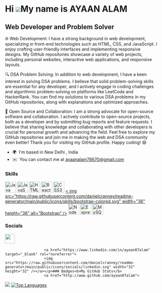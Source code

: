 Hi ![](https://user-images.githubusercontent.com/18350557/176309783-0785949b-9127-417c-8b55-ab5a4333674e.gif)My name is AYAAN ALAM
==================================================================================================================================

Web Developer and Problem Solver
--------------------------------

🌐 Web Development: I have a strong background in web development, specializing in front-end technologies such as HTML, CSS, and JavaScript. I enjoy crafting user-friendly interfaces and implementing responsive designs. My GitHub repositories showcase a variety of web projects, including personal websites, interactive web applications, and responsive layouts.

🔍 DSA Problem Solving: In addition to web development, I have a keen interest in solving DSA problems. I believe that solid problem-solving skills are essential for any developer, and I actively engage in coding challenges and algorithmic problem-solving on platforms like LeetCode and HackerRank. You can find my solutions to various DSA problems in my GitHub repositories, along with explanations and optimized approaches. 

🚀 Open Source and Collaboration: I am a strong advocate for open-source software and collaboration. I actively contribute to open-source projects, both as a developer and by submitting bug reports and feature requests. I believe that sharing knowledge and collaborating with other developers is crucial for personal growth and advancing the field. Feel free to explore my GitHub repositories and join me in making the web and DSA community even better! Thank you for visiting my GitHub profile. Happy coding! 😄

*   🌍  I'm based in New Delhi , India
*   ✉️  You can contact me at [ayaanalam78670@gmail.com](mailto:ayaanalam78670@gmail.com) 
 ### Skills 
<p align="left">
<a href="https://www.oracle.com/java/" target="_blank" rel="noreferrer">
  <img src="https://raw.githubusercontent.com/danielcranney/readme-generator/main/public/icons/skills/java-colored.svg" width="36" height="36" alt="Java" /></a>
  
<a href="https://developer.mozilla.org/en-US/docs/Web/JavaScript" target="_blank" rel="noreferrer">
  <img src="https://raw.githubusercontent.com/danielcranney/readme-generator/main/public/icons/skills/javascript-colored.svg" width="36" height="36" alt="JavaScript" /></a>
  
<a href="https://developer.mozilla.org/en-US/docs/Glossary/HTML5" target="_blank" rel="noreferrer">
  <img src="https://raw.githubusercontent.com/danielcranney/readme-generator/main/public/icons/skills/html5-colored.svg" width="36" height="36" alt="HTML5" /></a>
<a href="https://reactjs.org/" target="_blank" rel="noreferrer">
  <img src="https://raw.githubusercontent.com/danielcranney/readme-generator/main/public/icons/skills/react-colored.svg" width="36" height="36" alt="React" /></a>
<a href="https://www.w3.org/TR/CSS/#css" target="_blank" rel="noreferrer">
  <img src="https://raw.githubusercontent.com/danielcranney/readme-generator/main/public/icons/skills/css3-colored.svg" width="36" height="36" alt="CSS3" /></a>
<a href="https://getbootstrap.com/" target="_blank" rel="noreferrer"><
  img src="https://raw.githubusercontent.com/danielcranney/readme-generator/main/public/icons/skills/bootstrap-colored.svg" width="36" height="36" alt="Bootstrap" /></a>
<a href="https://nodejs.org/en/" target="_blank" rel="noreferrer">
  <img src="https://raw.githubusercontent.com/danielcranney/readme-generator/main/public/icons/skills/nodejs-colored.svg" width="36" height="36" alt="NodeJS" /></a>
<a href="https://expressjs.com/" target="_blank" rel="noreferrer">
  <img src="https://raw.githubusercontent.com/danielcranney/readme-generator/main/public/icons/skills/express-colored-dark.svg" width="36" height="36" alt="Express" /></a>
<a href="https://www.mysql.com/" target="_blank" rel="noreferrer">
  <img src="https://raw.githubusercontent.com/danielcranney/readme-generator/main/public/icons/skills/mysql-colored.svg" width="36" height="36" alt="MySQL" /></a>
</p>
                    
  ### Socials
                  
                  
  <p align="left">
                          
   <a href="https://www.github.com/ayaan07alam" target="_blank" rel="noreferrer">
                      <img src="https://raw.githubusercontent.com/danielcranney/readme-generator/main/public/icons/socials/github-dark.svg" width="32" height="32" /></a>
                          
                      <a href="https://www.linkedin.com/in/ayaan07alam" target="_blank" rel="noreferrer">
                      <img src="https://raw.githubusercontent.com/danielcranney/readme-generator/main/public/icons/socials/linkedin.svg" width="32" height="32" /></a></p>### Badges<b>My GitHub Stats</b>
                      <a href="http://www.github.com/ayaan07alam">
                      
  <img src="https://github-readme-streak-stats.herokuapp.com/?user=ayaan07alam&stroke=ffffff&background=000000&ring=ec4899&fire=ec4899&currStreakNum=ffffff&currStreakLabel=ec4899&sideNums=ffffff&sideLabels=ffffff&dates=ffffff&hide_border=true" /></a>
  <a href="https://github.com/ayaan07alam" align="left">
  <img src="https://github-readme-stats.vercel.app/api/top-langs/?username=ayaan07alam&langs_count=10&title_color=ec4899&text_color=ffffff&icon_color=ef4444&bg_color=000000&hide_border=true&locale=en&custom_title=Top%20%Languages" alt="Top Languages" /></a>

